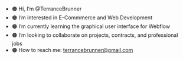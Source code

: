 - 🟠   Hi, I’m @TerranceBrunner
- 🟠   I’m interested in E-Commmerce and Web Development
- 🟠   I’m currently learning the graphical user interface for Webflow 
- 🟠   I’m looking to collaborate on projects, contracts, and professional jobs
- 🟠   How to reach me: terrancebrunner@gmail.com

<!---
TerranceBrunner/TerranceBrunner is a ✨ special ✨ repository because its `README.md` (this file) appears on your GitHub profile.
You can click the Preview link to take a look at your changes.
--->
